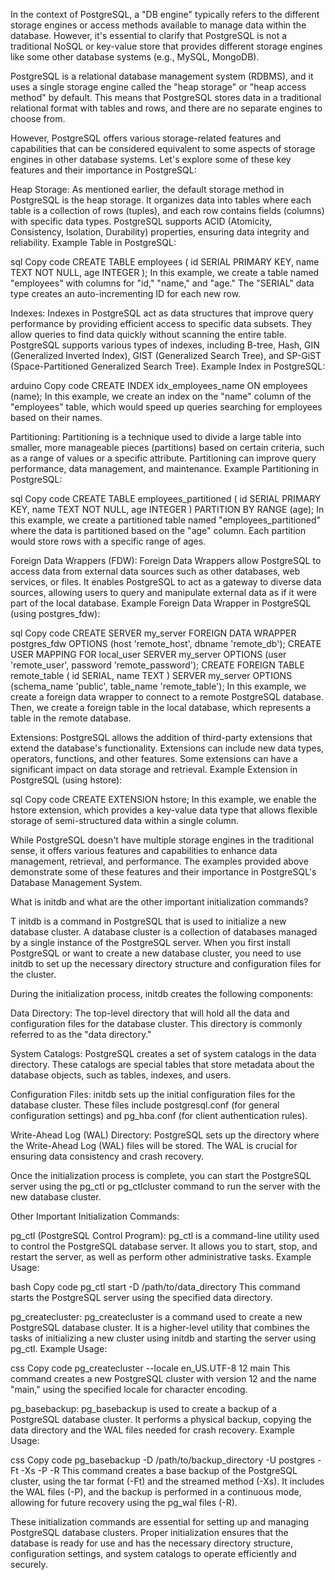 
In the context of PostgreSQL, a "DB engine" typically refers to the different storage engines or access methods available to manage data within the database. However, it's essential to clarify that PostgreSQL is not a traditional NoSQL or key-value store that provides different storage engines like some other database systems (e.g., MySQL, MongoDB).

PostgreSQL is a relational database management system (RDBMS), and it uses a single storage engine called the "heap storage" or "heap access method" by default. This means that PostgreSQL stores data in a traditional relational format with tables and rows, and there are no separate engines to choose from.

However, PostgreSQL offers various storage-related features and capabilities that can be considered equivalent to some aspects of storage engines in other database systems. Let's explore some of these key features and their importance in PostgreSQL:

Heap Storage:
As mentioned earlier, the default storage method in PostgreSQL is the heap storage. It organizes data into tables where each table is a collection of rows (tuples), and each row contains fields (columns) with specific data types. PostgreSQL supports ACID (Atomicity, Consistency, Isolation, Durability) properties, ensuring data integrity and reliability.
Example Table in PostgreSQL:

sql
Copy code
CREATE TABLE employees (
    id SERIAL PRIMARY KEY,
    name TEXT NOT NULL,
    age INTEGER
);
In this example, we create a table named "employees" with columns for "id," "name," and "age." The "SERIAL" data type creates an auto-incrementing ID for each new row.

Indexes:
Indexes in PostgreSQL act as data structures that improve query performance by providing efficient access to specific data subsets. They allow queries to find data quickly without scanning the entire table. PostgreSQL supports various types of indexes, including B-tree, Hash, GIN (Generalized Inverted Index), GIST (Generalized Search Tree), and SP-GiST (Space-Partitioned Generalized Search Tree).
Example Index in PostgreSQL:

arduino
Copy code
CREATE INDEX idx_employees_name ON employees (name);
In this example, we create an index on the "name" column of the "employees" table, which would speed up queries searching for employees based on their names.

Partitioning:
Partitioning is a technique used to divide a large table into smaller, more manageable pieces (partitions) based on certain criteria, such as a range of values or a specific attribute. Partitioning can improve query performance, data management, and maintenance.
Example Partitioning in PostgreSQL:

sql
Copy code
CREATE TABLE employees_partitioned (
    id SERIAL PRIMARY KEY,
    name TEXT NOT NULL,
    age INTEGER
)
PARTITION BY RANGE (age);
In this example, we create a partitioned table named "employees_partitioned" where the data is partitioned based on the "age" column. Each partition would store rows with a specific range of ages.

Foreign Data Wrappers (FDW):
Foreign Data Wrappers allow PostgreSQL to access data from external data sources such as other databases, web services, or files. It enables PostgreSQL to act as a gateway to diverse data sources, allowing users to query and manipulate external data as if it were part of the local database.
Example Foreign Data Wrapper in PostgreSQL (using postgres_fdw):

sql
Copy code
CREATE SERVER my_server FOREIGN DATA WRAPPER postgres_fdw OPTIONS (host 'remote_host', dbname 'remote_db');
CREATE USER MAPPING FOR local_user SERVER my_server OPTIONS (user 'remote_user', password 'remote_password');
CREATE FOREIGN TABLE remote_table (
    id SERIAL,
    name TEXT
) SERVER my_server OPTIONS (schema_name 'public', table_name 'remote_table');
In this example, we create a foreign data wrapper to connect to a remote PostgreSQL database. Then, we create a foreign table in the local database, which represents a table in the remote database.

Extensions:
PostgreSQL allows the addition of third-party extensions that extend the database's functionality. Extensions can include new data types, operators, functions, and other features. Some extensions can have a significant impact on data storage and retrieval.
Example Extension in PostgreSQL (using hstore):

sql
Copy code
CREATE EXTENSION hstore;
In this example, we enable the hstore extension, which provides a key-value data type that allows flexible storage of semi-structured data within a single column.

While PostgreSQL doesn't have multiple storage engines in the traditional sense, it offers various features and capabilities to enhance data management, retrieval, and performance. The examples provided above demonstrate some of these features and their importance in PostgreSQL's Database Management System.


What is initdb and what are the other important initialization commands?

T
initdb is a command in PostgreSQL that is used to initialize a new database cluster. A database cluster is a collection of databases managed by a single instance of the PostgreSQL server. When you first install PostgreSQL or want to create a new database cluster, you need to use initdb to set up the necessary directory structure and configuration files for the cluster.

During the initialization process, initdb creates the following components:

Data Directory: The top-level directory that will hold all the data and configuration files for the database cluster. This directory is commonly referred to as the "data directory."

System Catalogs: PostgreSQL creates a set of system catalogs in the data directory. These catalogs are special tables that store metadata about the database objects, such as tables, indexes, and users.

Configuration Files: initdb sets up the initial configuration files for the database cluster. These files include postgresql.conf (for general configuration settings) and pg_hba.conf (for client authentication rules).

Write-Ahead Log (WAL) Directory: PostgreSQL sets up the directory where the Write-Ahead Log (WAL) files will be stored. The WAL is crucial for ensuring data consistency and crash recovery.

Once the initialization process is complete, you can start the PostgreSQL server using the pg_ctl or pg_ctlcluster command to run the server with the new database cluster.

Other Important Initialization Commands:

pg_ctl (PostgreSQL Control Program):
pg_ctl is a command-line utility used to control the PostgreSQL database server. It allows you to start, stop, and restart the server, as well as perform other administrative tasks.
Example Usage:

bash
Copy code
pg_ctl start -D /path/to/data_directory
This command starts the PostgreSQL server using the specified data directory.

pg_createcluster:
pg_createcluster is a command used to create a new PostgreSQL database cluster. It is a higher-level utility that combines the tasks of initializing a new cluster using initdb and starting the server using pg_ctl.
Example Usage:

css
Copy code
pg_createcluster --locale en_US.UTF-8 12 main
This command creates a new PostgreSQL cluster with version 12 and the name "main," using the specified locale for character encoding.

pg_basebackup:
pg_basebackup is used to create a backup of a PostgreSQL database cluster. It performs a physical backup, copying the data directory and the WAL files needed for crash recovery.
Example Usage:

css
Copy code
pg_basebackup -D /path/to/backup_directory -U postgres -Ft -Xs -P -R
This command creates a base backup of the PostgreSQL cluster, using the tar format (-Ft) and the streamed method (-Xs). It includes the WAL files (-P), and the backup is performed in a continuous mode, allowing for future recovery using the pg_wal files (-R).

These initialization commands are essential for setting up and managing PostgreSQL database clusters. Proper initialization ensures that the database is ready for use and has the necessary directory structure, configuration settings, and system catalogs to operate efficiently and securely.